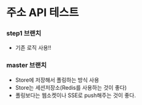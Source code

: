 # 주소 API 테스트

### step1 브랜치
- 기존 로직 사용!!

### master 브랜치
- Store에 저장해서 폴링하는 방식 사용
- Store는 세션저장소(Redis를 사용하는 것이 좋다)
- 폴링보다는 웹소켓이나 SSE로 push해주는 것이 좋다.